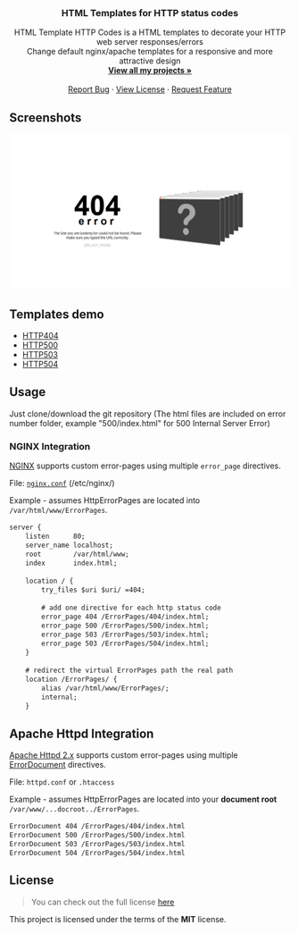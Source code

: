 <br />
  <h3 align="center">HTML Templates for HTTP status codes</h3>

  <p align="center">
    HTML Template HTTP Codes is a HTML templates to decorate your HTTP web server responses/errors
	<br />
	Change default nginx/apache templates for a responsive and more attractive design
    <br />
    <a href="https://github.com/AveGamers/"><strong>View all my projects »</strong></a>
    <br />
    <br />
    <a href="https://github.com/AveGamers/HTML_Template_error_codes/issues">Report Bug</a>
    ·
    <a href="https://github.com/AveGamers/HTML_Template_error_codes/blob/master/LICENSE.md">View License</a>
    ·
    <a href="https://github.com/AveGamers/HTML_Template_error_codes/issues">Request Feature</a>
  </p>
</p>

## Screenshots ##
![Screenshot](./other_files/readme_screenshot.png)

## Templates demo ##
* [HTTP404](./404/)
* [HTTP500](./500/)
* [HTTP503](./503/)
* [HTTP504](./504/)

## Usage ##
Just clone/download the git repository (The html files are included on error number folder, example "500/index.html" for 500 Internal Server Error)

### NGINX Integration ###

[NGINX](http://nginx.org/en/docs/http/ngx_http_core_module.html#error_page) supports custom error-pages using multiple `error_page` directives.

File: [`nginx.conf`](https://www.nginx.com/resources/wiki/start/topics/examples/full/) (/etc/nginx/)

Example - assumes HttpErrorPages are located into `/var/html/www/ErrorPages`.

```nginx
server {
    listen      80;
    server_name localhost;
    root        /var/html/www;
    index       index.html;
    
    location / {
        try_files $uri $uri/ =404;
        
        # add one directive for each http status code
        error_page 404 /ErrorPages/404/index.html;
        error_page 500 /ErrorPages/500/index.html;
        error_page 503 /ErrorPages/503/index.html;
		error_page 503 /ErrorPages/504/index.html;
    }

    # redirect the virtual ErrorPages path the real path
    location /ErrorPages/ {
        alias /var/html/www/ErrorPages/;
        internal;
    }
```

## Apache Httpd Integration ##
[Apache Httpd 2.x](http://httpd.apache.org/) supports custom error-pages using multiple [ErrorDocument](http://httpd.apache.org/docs/2.4/mod/core.html#errordocument) directives.

File: `httpd.conf` or `.htaccess`

Example - assumes HttpErrorPages are located into your **document root** `/var/www/...docroot../ErrorPages`.

```ApacheConf
ErrorDocument 404 /ErrorPages/404/index.html
ErrorDocument 500 /ErrorPages/500/index.html
ErrorDocument 503 /ErrorPages/503/index.html
ErrorDocument 504 /ErrorPages/504/index.html
```

## License
>You can check out the full license [here](https://github.com/AveGamers/HTML_Template_error_codes/blob/master/LICENSE.md)

This project is licensed under the terms of the **MIT** license.